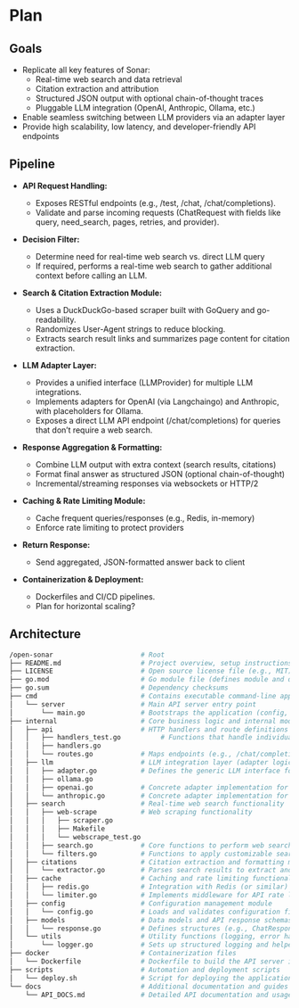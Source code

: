 # Plan

## Goals

- Replicate all key features of Sonar:
  - Real-time web search and data retrieval
  - Citation extraction and attribution
  - Structured JSON output with optional chain-of-thought traces
  - Pluggable LLM integration (OpenAI, Anthropic, Ollama, etc.)
- Enable seamless switching between LLM providers via an adapter layer
- Provide high scalability, low latency, and developer-friendly API endpoints

## Pipeline 

- **API Request Handling:**
  - Exposes RESTful endpoints (e.g., /test, /chat, /chat/completions).
  - Validate and parse incoming requests (ChatRequest with fields like query, need_search, pages, retries, and provider).

- **Decision Filter:**
  - Determine need for real-time web search vs. direct LLM query
  - If required, performs a real-time web search to gather additional context before calling an LLM.

- **Search & Citation Extraction Module:**
  - Uses a DuckDuckGo-based scraper built with GoQuery and go-readability.
  - Randomizes User-Agent strings to reduce blocking.
  - Extracts search result links and summarizes page content for citation extraction.

- **LLM Adapter Layer:**
  - Provides a unified interface (LLMProvider) for multiple LLM integrations.
  - Implements adapters for OpenAI (via Langchaingo) and Anthropic, with placeholders for Ollama.
  - Exposes a direct LLM API endpoint (/chat/completions) for queries that don’t require a web search.

- **Response Aggregation & Formatting:**
  - Combine LLM output with extra context (search results, citations)
  - Format final answer as structured JSON (optional chain-of-thought)
  - Incremental/streaming responses via websockets or HTTP/2

- **Caching & Rate Limiting Module:**
  - Cache frequent queries/responses (e.g., Redis, in-memory)
  - Enforce rate limiting to protect providers

- **Return Response:**
  - Send aggregated, JSON-formatted answer back to client

- **Containerization & Deployment:**
  - Dockerfiles and CI/CD pipelines.
  - Plan for horizontal scaling?


## Architecture

```bash
/open-sonar                      # Root
├── README.md                    # Project overview, setup instructions, and usage examples
├── LICENSE                      # Open source license file (e.g., MIT)
├── go.mod                       # Go module file (defines module and dependencies)
├── go.sum                       # Dependency checksums
├── cmd                          # Contains executable command-line applications
│   └── server                   # Main API server entry point
│       └── main.go              # Bootstraps the application (config, routes, logging, etc.)
├── internal                     # Core business logic and internal modules (not exposed externally)
│   ├── api                      # HTTP handlers and route definitions
│   │   ├── handlers_test.go          # Functions that handle individual API endpoints
│   │   ├── handlers.go          
│   │   └── routes.go            # Maps endpoints (e.g., /chat/completions) to handlers
│   ├── llm                      # LLM integration layer (adapter logic)
│   │   ├── adapter.go           # Defines the generic LLM interface for adapter implementations
│   │   ├── ollama.go
│   │   ├── openai.go            # Concrete adapter implementation for OpenAI
│   │   └── anthropic.go         # Concrete adapter implementation for Anthropic
│   ├── search                   # Real-time web search functionality
│   │   ├── web-scrape           # Web scraping functionality
│   │   │   ├── scraper.go
│   │   │   ├── Makefile
│   │   │   └── webscrape_test.go
│   │   ├── search.go            # Core functions to perform web searches (e.g., via Colly/goquery)
│   │   └── filters.go           # Functions to apply customizable search filters
│   ├── citations                # Citation extraction and formatting module
│   │   └── extractor.go         # Parses search results to extract and format citations
│   ├── cache                    # Caching and rate limiting functionality
│   │   ├── redis.go             # Integration with Redis (or similar) for caching responses
│   │   └── limiter.go           # Implements middleware for API rate limiting
│   ├── config                   # Configuration management module
│   │   └── config.go            # Loads and validates configuration files (YAML/JSON)
│   ├── models                   # Data models and API response schemas
│   │   └── response.go          # Defines structures (e.g., ChatResponse) for consistent JSON output
│   └── utils                    # Utility functions (logging, error handling, etc.)
│       └── logger.go            # Sets up structured logging and helper functions
├── docker                       # Containerization files
│   └── Dockerfile               # Dockerfile to build the API server image
├── scripts                      # Automation and deployment scripts
│   └── deploy.sh                # Script for deploying the application
└── docs                         # Additional documentation and guides
    └── API_DOCS.md              # Detailed API documentation and usage examples
```
